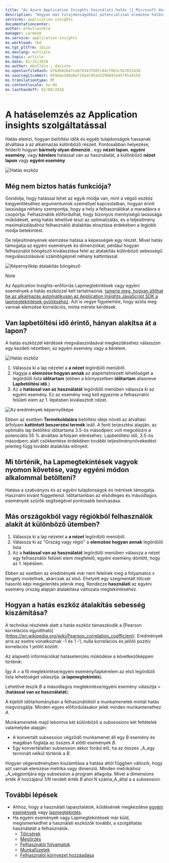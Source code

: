 ```yaml
---
title: "Az Azure Application Insights használati hatás |} Microsoft docs"
description: "Hogyan más tulajdonságokkal potenciálisan elemzése hatással lehet az alkalmazások részei átalakítás sebességet."
services: application-insights
documentationcenter: 
author: mrbullwinkle
manager: carmonm
ms.service: application-insights
ms.workload: tbd
ms.tgt_pltfrm: ibiza
ms.devlang: multiple
ms.topic: article
ms.date: 01/25/2018
ms.author: mbullwin ; daviste
ms.openlocfilehash: d76db02647ce878343f60fc84cf063c5b7833438
ms.sourcegitcommit: 059dae3d8a0e716adc95ad2296843a45745a415d
ms.translationtype: MT
ms.contentlocale: hu-HU
ms.lasthandoff: 02/09/2018
---
```

# <a name="impact-analysis-with-application-insights"></a>A hatáselemzés az Application insights szolgáltatással

Hatás elemzi, hogyan betöltési idők és egyéb tulajdonságok hassanak átváltása a az alkalmazás különböző részeit. Pontosabban helyezése, felderíti hogyan **bármely olyan dimenzió** , egy **nézet lapon**, **egyéni esemény**, vagy **kérelem** hatással van az használatát, a különböző **nézet lapon** vagy **egyéni esemény**. 

![Hatás eszköz](./media/app-insights-usage-impact/0001-impact.png)

## <a name="still-not-sure-what-impact-does"></a>Még nem biztos hatás funkciója?

Gondolja, hogy hatással lehet az egyik módja van, mint a végső eszköz kiegyenlítéséhez argumentumok személlyel kapcsolatban, hogyan érinti lassúsága néhány szempontja, hogy a hely a felhasználókat a maradásra e csoportja. Felhasználók előfordulhat, hogy bizonyos mennyiségű lassúsága működését, amíg hatás lehetővé teszi az optimalizálás, és a teljesítmény maximalizálásához felhasználói átalakítás elosztása érdekében a legjobb módja betekintést.

De teljesítményének elemzése hatása a képességek egy részét. Mivel hatás támogatja az egyéni események és dimenziókat, például hogyan felhasználói böngésző kiválasztása felel az átalakítás különböző sebességű megválaszolásával számítógépnél néhány kattintással.

![Képernyőkép átalakítás böngésző](./media/app-insights-usage-impact/0004-browsers.png)

> [!NOTE]
> Az Application Insights-erőforrás Lapmegtekintések vagy egyéni események a hatás eszközzel kell tartalmaznia. [Ismerje meg, hogyan állíthat be az alkalmazás automatikusan az Application Insights JavaScript SDK a lapmegtekintések gyűjtéséhez](app-insights-javascript.md). Azt is vegye figyelembe, hogy azóta meg vannak elemzése korrelációs, minta mérete kérdések.
>
>

## <a name="is-page-load-time-impacting-how-many-people-convert-on-my-page"></a>Van lapbetöltési idő érintő, hányan alakítsa át a lapon?

A hatás eszközzel kérdések megválaszolásával megkezdéséhez válasszon egy kezdeti nézetben, az egyéni esemény vagy a kérelem.

![Hatás eszköz](./media/app-insights-usage-impact/0002-dropdown.png)

1. Válassza ki a lap nézetet a **a nézet** legördülő menüből.
2. Hagyja a **elemzése hogyan annak** az alapértelmezett lehetőséget a legördülő lista **időtartam** (ebben a környezetben **időtartam** aliasneve **Lapbetöltési idő**.)
3. Az a **hatással van az használatát** legördülő menüben válassza ki az egyéni esemény. Ez az esemény meg kell egyeznie a felhasználói felületi elem az 1. lépésben kiválasztott nézet.

![Az eredmények képernyőképe](./media/app-insights-usage-impact/0003-results.png)

Ebben az esetben **Termékoldalára** betöltési ideje növeli az átváltási árfolyam **kattintott beszerzési termék** leáll. A fenti terjesztési alapján, az optimális lap betöltési időtartama 3.5-ös másodperc volt megcélozni a potenciális 55 % átváltási árfolyam eléréséhez. Lapbetöltési idő, 3.5-ös másodperc alatt csökkentése érdekében további teljesítménynövekedést jelenleg függ további átalakítás előnyeit.

## <a name="what-if-im-tracking-page-views-or-load-times-in-custom-ways"></a>Mi történik, ha Lapmegtekintések vagyok nyomon követése, vagy egyéni módon alkalommal betölteni?

Hatása a szabványos és az egyéni tulajdonságok és mérések támogatja. Használni kívánt függetlenül. Időtartamban az elsődleges és másodlagos események szűrők segítségével pontosabb beolvasása.

## <a name="do-users-from-different-countries-or-regions-convert-at-different-rates"></a>Más országokból vagy régiókból felhasználók alakít át különböző ütemben?

1. Válassza ki a lap nézetet a **a nézet** legördülő menüből.
2. Válassza ki az "Ország vagy régió" a **elemzése hogyan annak** legördülő lista
3. Az a **hatással van az használatát** legördülő menüben válassza a nézet egy felhasználói felületi elem megfelelő, egyéni esemény döntött, hogy az 1. lépésben.

Ebben az esetben az eredmények már nem felelnek meg a folyamatos x tengely modellnek, akárcsak az első. Ehelyett egy szegmentált tölcsér hasonló képi megjelenítés jelenik meg. Rendezze **használati** az egyéni esemény ország alapján átalakítása változata megtekintéséhez.


## <a name="how-does-the-impact-tool-calculate-these-conversion-rates"></a>Hogyan a hatás eszköz átalakítás sebesség kiszámítása?

A technikai részletek alatt a hatás eszköz támaszkodik a [Pearson korrelációs együttható] (https://en.wikipedia.org/wiki/Pearson_correlation_coefficient). Eredmények arra az esetre vonatkoznak -1 és 1 -1, nulla korrelációs és jelölő pozitív korrelációs 1 jelölő között.

Az alapvető információkat hatáselemzés működése a következőképpen történik:

Így _A_ = a fő megtekintése/egyéni esemény/lapkérelem az első legördülő lista lehetőséget választja. (**a lapmegtekintés**).

Lehetővé teszik _B_ a másodlagos megtekintése/egyéni esemény választja = (**hatással van az használatát**).

A kijelölt időtartományban a felhasználóktól a munkamenetek mintát hatás megvizsgálja. Minden egyes előfordulásakor jelek minden munkamenethez _A_.

Munkamenetek majd lebontva két különböző a _subsessions_ két feltételek valamelyike alapján:

- A konvertált subsession végződő munkamenet áll egy _B_ esemény és magában foglalja az összes _A_ előtti események _B_.
- Egy konvertálatlan subsession akkor fordul elő, ha az összes _A_egy terminált nélkül történik a _B_.

Hogyan végeredményben kiszámítása a hatása attól függően változik, hogy azt vannak elemzése metrika vagy dimenzió. Minden metrikáihoz _A_végpontjára egy subsession a program átlagolja. Mivel a dimensions érték _A_ hozzájárul _1/N_ rendelt érték _B_ ahol _N_ száma_A_által a a subsession.

## <a name="next-steps"></a>További lépések

- Ahhoz, hogy a használati tapasztalatok, küldésének megkezdése [egyéni események](https://docs.microsoft.com/azure/application-insights/app-insights-api-custom-events-metrics#trackevent) vagy [lapmegtekintés](https://docs.microsoft.com/azure/application-insights/app-insights-api-custom-events-metrics#page-views).
- Ha egyéni események vagy Lapmegtekintések már küld, megismerkedhet a használati eszközök további, a szolgáltatás használatát a felhasználók.
    - [Tölcsérek](usage-funnels.md)
    - [Megőrzés](app-insights-usage-retention.md)
    - [Felhasználói folyamatok](app-insights-usage-flows.md)
    - [Munkafüzetek](app-insights-usage-workbooks.md)
    - [Felhasználói környezet hozzáadása](app-insights-usage-send-user-context.md)